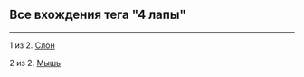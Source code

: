 ## Все вхождения тега "4 лапы"

---


1 из 2. [Слон](./2020-07-06_elephant.md)

2 из 2. [Мышь](./2020-07-06_mouse.md)

